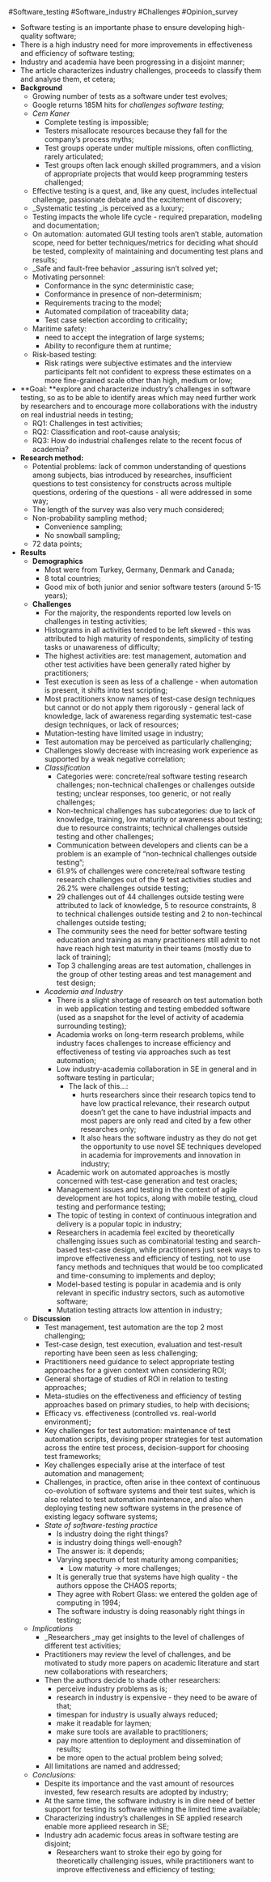 #Software_testing #Software_industry #Challenges #Opinion_survey

* Software testing is an importante phase to ensure developing high-quality software;
* There is a high industry need for more improvements in effectiveness and efficiency of software testing;
* Industry and academia have been progressing in a disjoint manner;
* The article characterizes industry challenges, proceeds to classify them and analyse them, et cetera;
* **Background**
    * Growing number of tests as a software under test evolves;
    * Google returns 185M hits for _challenges software testing_;
    * _Cem Kaner_
        * Complete testing is impossible;
        * Testers misallocate resources because they fall for the company’s process myths;
        * Test groups operate under multiple missions, often conflicting, rarely articulated;
        * Test groups often lack enough skilled programmers, and a vision of appropriate projects that would keep programming testers challenged;
    * Effective testing is a quest, and, like any quest, includes intellectual challenge, passionate debate and the excitement of discovery;
    * _Systematic testing _is perceived as a luxury;
    * Testing impacts the whole life cycle - required preparation, modeling and documentation;
    * On automation: automated GUI testing tools aren’t stable, automation scope, need for better techniques/metrics for deciding what should be tested, complexity of maintaining and documenting test plans and results;
    * _Safe and fault-free behavior _assuring isn’t solved yet;
    * Motivating personnel:
        * Conformance in the sync deterministic case;
        * Conformance in presence of non-determinism;
        * Requirements tracing to the model;
        * Automated compilation of traceability data;
        * Test case selection according to criticality;
    * Maritime safety:
        * need to accept the integration of large systems;
        * Ability to reconfigure them at runtime;
    * Risk-based testing:
        * Risk ratings were subjective estimates and the interview participants felt not confident to express these estimates on a more fine-grained scale other than high, medium or low;
* **Goal: **explore and characterize industry’s challenges in software testing, so as to be able to identify areas which may need further work by researchers and to encourage more collaborations with the industry on real industrial needs in testing;
    * RQ1: Challenges in test activities;
    * RQ2: Classification and root-cause analysis;
    * RQ3: How do industrial challenges relate to the recent focus of academia?
* **Research method:**
    * Potential problems: lack of common understanding of questions among subjects, bias introduced by researches, insufficient questions to test consistency for constructs across multiple questions, ordering of the questions - all were addressed in some way;
    * The length of the survey was also very much considered;
    * Non-probability sampling method;
        * Convenience sampling;
        * No snowball sampling;
    * 72 data points;
* **Results**
    * **Demographics**
        * Most were from Turkey, Germany, Denmark and Canada;
        * 8 total countries; 
        * Good mix of both junior and senior software testers (around 5-15 years);
    * **Challenges**
        * For the majority, the respondents reported low levels on challenges in testing activities;
        * Histograms in all activities tended to be left skewed - this was attributed to high maturity of respondents, simplicity of testing tasks or unawareness of difficulty;
        * The highest activities are: test management, automation and other test activities have been generally rated higher by practitioners;
        * Test execution is seen as less of a challenge - when automation is present, it shifts into test scripting;
        * Most practitioners know names of test-case design techniques but cannot or do not apply them rigorously - general lack of knowledge, lack of awareness regarding systematic test-case design techniques, or lack of resources;
        * Mutation-testing have limited usage in industry;
        * Test automation may be perceived as particularly challenging;
        * Challenges slowly decrease with increasing work experience as supported by a weak negative correlation;
        * _Classification_
            * Categories were: concrete/real software testing research challenges; non-technical challenges or challenges outside testing; unclear responses, too generic, or not really challenges;
            * Non-technical challenges has subcategories: due to lack of knowledge, training, low maturity or awareness  about testing; due to resource constraints; technical challenges outside testing and other challenges;
            * Communication between developers and clients can be a problem is an example of “non-technical challenges outside testing”;
            * 61.9% of challenges were concrete/real software testing research challenges out of the 9 test activities studies and 26.2% were challenges outside testing;
            * 29 challenges out of 44 challenges outside testing were attributed to lack of knowledge, 5 to resource constraints, 8 to technical challenges outside testing and 2 to non-techincal challenges outside testing;
            * The community sees the need for better software testing education and training as many practitioners still admit to not have reach high test maturity in their teams (mostly due to lack of training);
            * Top 3 challenging areas are test automation, challenges in the group of other testing areas and test management and test design;
        * _Academia and Industry_
            * There is a slight shortage of research on test automation both in web application testing and testing embedded software (used as a snapshot for the level of activity of academia surrounding testing);
            * Academia works on long-term research problems, while industry faces challenges to increase efficiency and effectiveness of testing via approaches such as test automation;
            * Low industry-academia collaboration in SE in general and in software testing in particular;
                * The lack of this…:
                    * hurts researchers since their research topics tend to have low practical relevance, their research output doesn’t get the cane to have industrial impacts and most papers are only read and cited by a few other researches only;
                    * It also hears the software industry as they do not get the opportunity to use novel SE techniques developed in academia for improvements and innovation in industry;
            * Academic work on automated approaches is mostly concerned with test-case generation and test oracles;
            * Management issues and testing in the context of agile development are hot topics, along with mobile testing, cloud testing and performance testing;
            * The topic of testing in context of continuous integration and delivery is a popular topic in industry;
            * Researchers in academia feel excited by theoretically challenging issues such as combinatorial testing and search-based test-case design, while practitioners just seek ways to improve effectiveness and efficiency of testing, not to use fancy methods and techniques that would be too complicated and time-consuming to implements and deploy;
            * Model-based testing is popular in academia and is only relevant in specific industry sectors, such as automotive software;
            * Mutation testing attracts low attention in industry;
    * **Discussion**
        * Test management, test automation are the top 2 most challenging;
        * Test-case design, test execution, evaluation and test-result reporting have been seen as less challenging;
        * Practitioners need guidance to select appropriate testing approaches for a given context when considering ROI;
        * General shortage of studies of ROI in relation to testing approaches;
        * Meta-studies on the effectiveness and efficiency of testing approaches based on primary studies, to help with decisions;
        * Efficacy vs. effectiveness (controlled vs. real-world environment);
        * Key challenges for test automation: maintenance of test automation scripts, devising proper strategies for test automation across the entire test process, decision-support for choosing test frameworks;
        * Key challenges especially arise at the interface of test automation and management;
        * Challenges, in practice, often arise in thee context of continuous co-evolution of software systems and their test suites, which is also related to test automation maintenance, and also when deploying testing new software systems in the presence of existing legacy software systems;
        * _State of software-testing practice_
            * Is industry doing the right things?
            * is industry doing things well-enough?
            * The answer is: it depends;
            * Varying spectrum of test maturity among companities;
                * Low maturity -> more challenges;
            * It is generally true that systems have high quality - the authors oppose the CHAOS reports;
            * They agree with Robert Glass: we entered the golden age of computing in 1994;
            * The software industry is doing reasonably right things in testing;
    * _Implications_
        * _Researchers _may get insights to the level of challenges of different test activities;
        * Practitioners may review the level of challenges, and be motivated to study more papers on academic literature and start new collaborations with researchers;
        * Then the authors decide to shade other researchers:
            * perceive industry problems as is;
            * research in industry is expensive - they need to be aware of that;
            * timespan for industry is usually always reduced;
            * make it readable for laymen;
            * make sure tools are available to practitioners;
            * pay more attention to deployment and dissemination of results;
            * be more open to the actual problem being solved;
        * All limitations are named and addressed;
    * _Conclusions:_
        * Despite its importance and the vast amount of resources invested, few research results are adopted by industry; 
        * At the same time, the software industry is in dire need of better support for testing its software withing the limited time available;
        * Characterizing industry’s challenges in SE applied research enable more applieed research in SE;
        * Industry adn academic focus areas in software testing are disjoint;
            * Researchers want to stroke their ego by going for theoretically challenging issues, while practitioners want to improve effectiveness and efficiency of testing;